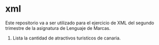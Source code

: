 # xml
Este repositorio va a ser utilizado para el ejercicio de XML del segundo
trimestre de la asignatura de Lenguaje de Marcas.

1. Lista la cantidad de atractivos turisticos de canaria.

